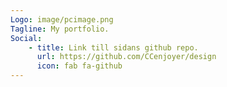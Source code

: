 ```yaml
---
Logo: image/pcimage.png
Tagline: My portfolio.
Social:
    - title: Link till sidans github repo.
      url: https://github.com/CCenjoyer/design
      icon: fab fa-github
---
```

